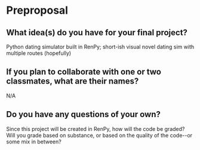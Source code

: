 # Preproposal

## What idea(s) do you have for your final project?

Python dating simulator built in RenPy; short-ish visual novel dating sim with multiple routes (hopefully)

## If you plan to collaborate with one or two classmates, what are their names?

N/A

## Do you have any questions of your own?

Since this project will be created in RenPy, how will the code be graded? Will you grade based on substance, or based on the quality of the code--or some mix in between?
